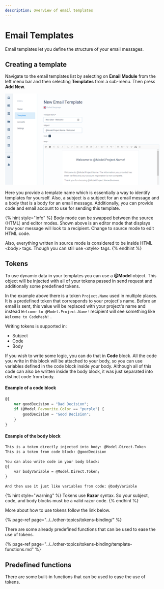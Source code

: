 ```yaml
---
description: Overview of email templates
---
```


# Email Templates

Email templates let you define the structure of your email messages.

## Creating a template

Navigate to the email templates list by selecting on **Email Module** from the left menu bar and then selecting **Templates** from a sub-menu. Then press **Add New**.

![New email template page with example data](../../.gitbook/assets/email_template_1.png)

Here you provide a template name which is essentially a way to identify templates for yourself. Also, a subject is a subject for an email message and a body that is a body for an email message. Additionally, you can provide code and email account to use for sending this template.

{% hint style="info" %}
Body mode can be swapped between the source \(HTML\) and editor modes. Shown above is an editor mode that displays how your message will look to a recipient. Change to source mode to edit HTML code.

Also, everything written in source mode is considered to be inside HTML &lt;body&gt; tags. Though you can still use &lt;style&gt; tags.
{% endhint %}

## Tokens

To use dynamic data in your templates you can use a **@Model** object. This object will be injected with all of your tokens passed in send request and additionally some predefined tokens.

In the example above there is a token `Project.Name` used in multiple places. It is a predefined token that corresponds to your project's name. Before an email is sent, this value will be replaced with your project's name and instead `Welcome to @Model.Project.Name!` recipient will see something like `Welcome to CodeMash!` .

Writing tokens is supported in:

* Subject
* Code
* Body

If you wish to write some logic, you can do that in **Code** block. All the code you write in this block will be attached to your body, so you can use variables defined in the code block inside your body. Although all of this code can also be written inside the body block, it was just separated into distinct code from body.

#### Example of a code block

```javascript
@{
    var goodDecision = "Bad Decision";
    if (@Model.Favourite.Color == "purple") {
        goodDecision = "Good Decision";
    }
}
```

#### Example of the body block

```markup
This is a token directly injected into body: @Model.Direct.Token
This is a token from code block: @goodDecision

You can also write code in your body block:
@{
    var bodyVariable = @Model.Direct.Token;
}

And then use it just like variables from code: @bodyVariable
```

{% hint style="warning" %}
Tokens use **Razor** syntax. So your subject, code, and body blocks must be a valid razor code.
{% endhint %}

More about how to use tokens follow the link below.

{% page-ref page="../../other-topics/tokens-binding/" %}

There are some already predefined functions that can be used to ease the use of tokens.

{% page-ref page="../../other-topics/tokens-binding/template-functions.md" %}

## Predefined functions

There are some built-in functions that can be used to ease the use of tokens.

